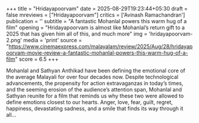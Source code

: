 +++
title = "Hridayapoorvam"
date = 2025-08-29T19:23:44+05:30
draft = false
mreviews = ["Hridayapoorvam"]
critics = ['Avinash Ramachandran']
publication = ''
subtitle = "A fantastic Mohanlal powers this warm hug of a film"
opening = "Hridayapoorvam is almost like Mohanlal’s return gift to a 2025 that has given him all of this, and much more"
img = 'hridayapoorvam-2.png'
media = 'print'
source = "https://www.cinemaexpress.com/malayalam/review/2025/Aug/28/hridayapoorvam-movie-review-a-fantastic-mohanlal-powers-this-warm-hug-of-a-film"
score = 6.5
+++

Mohanlal and Sathyan Anthikad have been defining the emotional core of the average Malayali for over four decades now. Despite technological advancements, the propensity for action extravaganzas in today’s times, and the seeming erosion of the audience’s attention span, Mohanlal and Sathyan reunite for a film that reminds us why these two were allowed to define emotions closest to our hearts. Anger, love, fear, guilt, regret, happiness, devastating sadness, and a smile that finds its way through it all…
